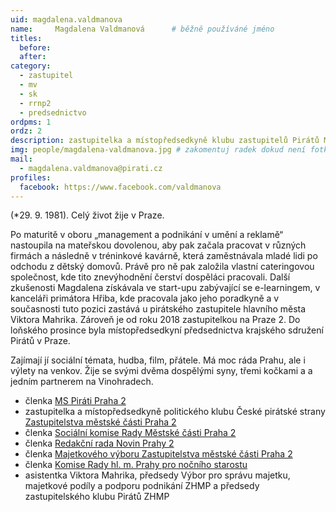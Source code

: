 ```yaml
---
uid: magdalena.valdmanova
name:     Magdalena Valdmanová  	# běžně používáné jméno
titles:
  before: 
  after: 
category:
  - zastupitel
  - mv
  - sk
  - rrnp2
  - predsednictvo
ordpms: 1
ordz: 2
description: zastupitelka a místopředsedkyně klubu zastupitelů Pirátů MČ Praha 2, předsedkyně MS Praha 2
img: people/magdalena-valdmanova.jpg # zakomentuj radek dokud není fotka
mail:
  - magdalena.valdmanova@pirati.cz
profiles: 
  facebook: https://www.facebook.com/valdmanova
---
```


(*29. 9. 1981). Celý život žije v Praze.

 Po maturitě v oboru „management a podnikání v umění a reklamě“ nastoupila na mateřskou dovolenou, aby pak začala pracovat v různých firmách a následně v tréninkové kavárně, která zaměstnávala mladé lidi po odchodu z dětský domovů. Právě pro ně pak založila vlastní cateringovou společnost, kde tito znevýhodnění čerství dospěláci pracovali. Další zkušenosti Magdalena získávala ve start-upu zabývající se e-learningem, v kanceláři primátora Hřiba, kde pracovala jako jeho poradkyně a v současnosti tuto pozici zastává u pirátského zastupitele hlavního města Viktora Mahrika. Zároveň je od roku 2018 zastupitelkou na Praze 2. Do loňského prosince byla místopředsedkyní předsednictva krajského sdružení Pirátů v Praze.

Zajímají jí sociální témata, hudba, film, přátele. Má moc ráda Prahu, ale i výlety na venkov. Žije se svými dvěma dospělými syny, třemi kočkami a a jedním partnerem na Vinohradech.

* členka [MS Piráti Praha 2](http://praha2.pirati.cz)
* zastupitelka a místopředsedkyně politického klubu České pirátské strany [Zastupitelstva městské části Praha 2](http://urad.praha2.cz/Zastupitelstvo-MC-seznam)
* členka [Sociální komise Rady Městské části Praha 2](http://urad.praha2.cz/Socialni-komise)
* členka [Redakční rada Novin Prahy 2](http://urad.praha2.cz/Redakcni-rada-Novin-Prahy2)
* členka [Majetkového výboru Zastupitelstva městské části Praha 2](http://urad.praha2.cz/Majetkovy-vybor)
* členka [Komise Rady hl. m. Prahy pro nočního starostu](http://www.praha.eu/jnp/cz/o_meste/primator_a_volene_organy/rada/komise_rady/index.html?commissionId=33998)
* asistentka Viktora Mahrika, předsedy Výbor pro správu majetku, majetkové podíly a podporu podnikání ZHMP a předsedy zastupitelského klubu Pirátů ZHMP
